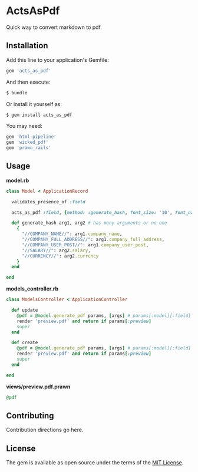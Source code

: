 # ActsAsPdf

Quick way to convert markdown to pdf.

## Installation
Add this line to your application's Gemfile:

```ruby
gem 'acts_as_pdf'
```

And then execute:
```bash
$ bundle
```

Or install it yourself as:
```bash
$ gem install acts_as_pdf
```

You may need:
```ruby
gem 'html-pipeline'
gem 'wicked_pdf'
gem 'prawn_rails'
```

## Usage

**model.rb**
```ruby
class Model < ApplicationRecord

  validates_presence_of :field

  acts_as_pdf :field, {method: :generate_hash, font_size: '10', font_name: 'name'}

  def generate_hash arg1, arg2 # has many arguments or no one 
    {
      "//COMPANY_NAME//": arg1.company_name,
      "//COMPANY_FULL_ADDRESS//": arg1.company_full_address,
      "//COMPANY_USER_POST//": arg1.company_user_post,
      "//SALARY//": arg2.salary,
      "//CURRENCY//": arg2.currency
    }
  end

end
```

**models_controller.rb**
```ruby
class ModelsController < ApplicationController

  def update
    @pdf = @model.generate_pdf params, [args] # params[:model][:field]  ;  args = ([arg1, arg2] || nil)
    render 'preview.pdf' and return if params[:preview]
    super
  end

  def create
    @pdf = @model.generate_pdf params, [args] # params[:model][:field]  ;  args = ([arg1, arg2] || nil)
    render 'preview.pdf' and return if params[:preview]
    super
  end

end
```

**views/preview.pdf.prawn**
```ruby
@pdf
```

## Contributing
Contribution directions go here.

## License
The gem is available as open source under the terms of the [MIT License](http://opensource.org/licenses/MIT).
